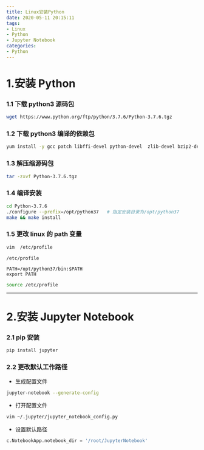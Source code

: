 ```yaml
---
title: Linux安装Python
date: 2020-05-11 20:15:11
tags:
- Linux
- Python
- Jupyter Notebook
categories:
- Python
---
```


# 1.安装 Python

### 1.1 下载 python3 源码包

```bash
wget https://www.python.org/ftp/python/3.7.6/Python-3.7.6.tgz
```

<!-- more -->

### 1.2 下载 python3 编译的依赖包 

```bash
yum install -y gcc patch libffi-devel python-devel  zlib-devel bzip2-devel openssl-devel ncurses-devel sqlite-devel readline-devel tk-devel gdbm-devel db4-devel libpcap-devel xz-devel
```

### 1.3 解压缩源码包

```bash
tar -zxvf Python-3.7.6.tgz
```

### 1.4 编译安装

```bash
cd Python-3.7.6
./configure --prefix=/opt/python37   # 指定安装目录为/opt/python37
make && make install
```

### 1.5 更改 linux 的 path 变量

```bash
vim  /etc/profile
```

`/etc/profile`

```
PATH=/opt/python37/bin:$PATH
export PATH
```

```bash
source /etc/profile
```

***

# 2.安装 Jupyter Notebook

### 2.1 pip 安装

```bash
pip install jupyter
```

### 2.2 更改默认工作路径

- 生成配置文件

```bash
jupyter-notebook --generate-config
```

- 打开配置文件

```bash
vim ~/.jupyter/jupyter_notebook_config.py
```

- 设置默认路径

```py
c.NotebookApp.notebook_dir = '/root/JupyterNotebook'
```

